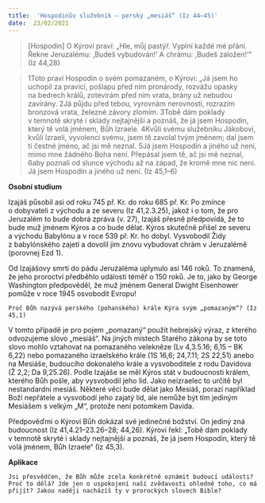 ```yaml
---
title:  'Hospodinův služebník – perský „mesiáš“ (Iz 44–45)'
date:  23/02/2021
---
```


> <p></p>
> [Hospodin] O Kýrovi praví: „Hle, můj pastýř. Vyplní každé mé přání. Řekne Jeruzalému: ,Budeš vybudován!‘ A chrámu: ,Budeš založen!‘“ (Iz 44,28)

> <p></p>
> 1Toto praví Hospodin o svém pomazaném, o Kýrovi: „Já jsem ho uchopil za pravici, pošlapu před ním pronárody, rozvážu opasky na bedrech králů, zotevírám před ním vrata, brány už nebudou zavírány. 2Já půjdu před tebou, vyrovnám nerovnosti, rozrazím bronzová vrata, železné závory zlomím. 3Tobě dám poklady v temnotě skryté i sklady nejtajnější a poznáš, že já jsem Hospodin, který tě volá jménem, Bůh Izraele. 4Kvůli svému služebníku Jákobovi, kvůli Izraeli, vyvolenci svému, jsem tě zavolal tvým jménem; dal jsem ti čestné jméno, ač jsi mě neznal. 5Já jsem Hospodin a jiného už není, mimo mne žádného Boha není. Přepásal jsem tě, ač jsi mě neznal, 6aby poznali od slunce východu až na západ, že kromě mne nic není. Já jsem Hospodin a jiného už není. (Iz 45,1–6)

**Osobní studium**

Izajáš působil asi od roku 745 př. Kr. do roku 685 př. Kr. Po zmínce o dobyvateli z východu a ze severu (Iz 41,2.3.25), jakož i o tom, že pro Jeruzalém to bude dobrá zpráva (v. 27), Izajáš přesně předpovídá, že to bude muž jménem Kýros a co bude dělat. Kýros skutečně přišel ze severu a východu Babylónu a v roce 539 př. Kr. ho dobyl. Vysvobodil Židy z babylónského zajetí a dovolil jim znovu vybudovat chrám v Jeruzalémě (porovnej Ezd 1).

Od Izajášovy smrti do pádu Jeruzaléma uplynulo asi 146 roků. To znamená, že jeho proroctví předběhlo události téměř o 150 roků. Je to, jako by George Washington předpověděl, že muž jménem General Dwight Eisenhower pomůže v roce 1945 osvobodit Evropu!

`Proč Bůh nazývá perského (pohanského) krále Kýra svým „pomazaným“? (Iz 45,1)`

V tomto případě je pro pojem „pomazaný“ použit hebrejský výraz, z kterého odvozujeme slovo „mesiáš“. Na jiných místech Starého zákona by se toto slovo mohlo vztahovat na pomazaného velekněze (Lv 4,3.5.16; 6,15 – BK 6,22) nebo pomazaného izraelského krále (1S 16,6; 24,7.11; 2S 22,51) anebo na Mesiáše, budoucího dokonalého krále a vysvoboditele z rodu Davidova (Ž 2,2; Da 9,25.26). Podle Izajáše se měl Kýros stát v budoucnosti králem, kterého Bůh pošle, aby vysvobodil jeho lid. Jako neizraelec to určitě byl nestandardní mesiáš. Některé věci bude dělat jako Mesiáš, porazí například Boží nepřátele a vysvobodí jeho zajatý lid, ale nemůže být tím jediným Mesiášem s velkým „M“, protože není potomkem Davida.

Předpověďmi o Kýrovi Bůh dokázal své jedinečné božství. On jediný zná budoucnost (Iz 41,4.21–23.26–28; 44,26). Kýrovi řekl: „Tobě dám poklady v temnotě skryté i sklady nejtajnější a poznáš, že já jsem Hospodin, který tě volá jménem, Bůh Izraele“ (Iz 45,3).

**Aplikace**

`Jsi přesvědčen, že Bůh může zcela konkrétně oznámit budoucí události? Proč to dělá? Jde jen o uspokojení naší zvědavosti ohledně toho, co má přijít? Jakou naději nacházíš ty v prorockých slovech Bible?`